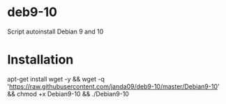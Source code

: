 # deb9-10
Script autoinstall Debian 9 and 10

# Installation

apt-get install wget -y && wget -q 'https://raw.githubusercontent.com/janda09/deb9-10/master/Debian9-10' && chmod +x Debian9-10 && ./Debian9-10
